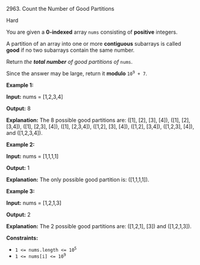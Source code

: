 2963\. Count the Number of Good Partitions

Hard

You are given a **0-indexed** array `nums` consisting of **positive** integers.

A partition of an array into one or more **contiguous** subarrays is called **good** if no two subarrays contain the same number.

Return _the **total number** of good partitions of_ `nums`.

Since the answer may be large, return it **modulo** <code>10<sup>9</sup> + 7</code>.

**Example 1:**

**Input:** nums = [1,2,3,4]

**Output:** 8

**Explanation:** The 8 possible good partitions are: ([1], [2], [3], [4]), ([1], [2], [3,4]), ([1], [2,3], [4]), ([1], [2,3,4]), ([1,2], [3], [4]), ([1,2], [3,4]), ([1,2,3], [4]), and ([1,2,3,4]).

**Example 2:**

**Input:** nums = [1,1,1,1]

**Output:** 1

**Explanation:** The only possible good partition is: ([1,1,1,1]).

**Example 3:**

**Input:** nums = [1,2,1,3]

**Output:** 2

**Explanation:** The 2 possible good partitions are: ([1,2,1], [3]) and ([1,2,1,3]).

**Constraints:**

*   <code>1 <= nums.length <= 10<sup>5</sup></code>
*   <code>1 <= nums[i] <= 10<sup>9</sup></code>